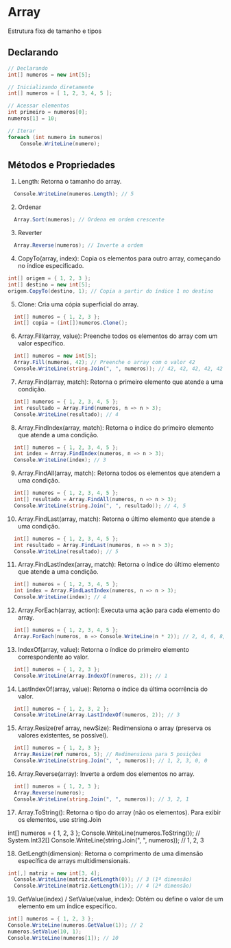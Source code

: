 # Array

Estrutura fixa de tamanho e tipos

## Declarando

```c#
// Declarando
int[] numeros = new int[5];

// Inicializando diretamente
int[] numeros = [ 1, 2, 3, 4, 5 ];

// Acessar elementos
int primeiro = numeros[0];
numeros[1] = 10;

// Iterar
foreach (int numero in numeros)
    Console.WriteLine(numero);
```

## Métodos e Propriedades

1. Length: Retorna o tamanho do array.

```c#
  Console.WriteLine(numeros.Length); // 5
```

2. Ordenar

```c#
  Array.Sort(numeros); // Ordena em ordem crescente
```

3. Reverter

```c#
  Array.Reverse(numeros); // Inverte a ordem
```

4. CopyTo(array, index): Copia os elementos para outro array, começando no índice especificado.

```c#
int[] origem = { 1, 2, 3 };
int[] destino = new int[5];
origem.CopyTo(destino, 1); // Copia a partir do índice 1 no destino
```

5. Clone: Cria uma cópia superficial do array.

```c#
  int[] numeros = { 1, 2, 3 };
  int[] copia = (int[])numeros.Clone();
```

6. Array.Fill(array, value): Preenche todos os elementos do array com um valor específico.

```c#
  int[] numeros = new int[5];
  Array.Fill(numeros, 42); // Preenche o array com o valor 42
  Console.WriteLine(string.Join(", ", numeros)); // 42, 42, 42, 42, 42
```

7. Array.Find(array, match): Retorna o primeiro elemento que atende a uma condição.

```c#
  int[] numeros = { 1, 2, 3, 4, 5 };
  int resultado = Array.Find(numeros, n => n > 3);
  Console.WriteLine(resultado); // 4
```

8. Array.FindIndex(array, match): Retorna o índice do primeiro elemento que atende a uma condição.

```c#
  int[] numeros = { 1, 2, 3, 4, 5 };
  int index = Array.FindIndex(numeros, n => n > 3);
  Console.WriteLine(index); // 3
```

9.  Array.FindAll(array, match): Retorna todos os elementos que atendem a uma condição.

```c#
  int[] numeros = { 1, 2, 3, 4, 5 };
  int[] resultado = Array.FindAll(numeros, n => n > 3);
  Console.WriteLine(string.Join(", ", resultado)); // 4, 5
```

10.  Array.FindLast(array, match): Retorna o último elemento que atende a uma condição.

```c#
  int[] numeros = { 1, 2, 3, 4, 5 };
  int resultado = Array.FindLast(numeros, n => n > 3);
  Console.WriteLine(resultado); // 5
```

11. Array.FindLastIndex(array, match): Retorna o índice do último elemento que atende a uma condição.

```c#
  int[] numeros = { 1, 2, 3, 4, 5 };
  int index = Array.FindLastIndex(numeros, n => n > 3);
  Console.WriteLine(index); // 4
```

12. Array.ForEach(array, action): Executa uma ação para cada elemento do array.

```c#
  int[] numeros = { 1, 2, 3, 4, 5 };
  Array.ForEach(numeros, n => Console.WriteLine(n * 2)); // 2, 4, 6, 8, 10
```

13. IndexOf(array, value): Retorna o índice do primeiro elemento correspondente ao valor.

```c#
  int[] numeros = { 1, 2, 3 };
  Console.WriteLine(Array.IndexOf(numeros, 2)); // 1
```

14. LastIndexOf(array, value): Retorna o índice da última ocorrência do valor.

```c#
  int[] numeros = { 1, 2, 3, 2 };
  Console.WriteLine(Array.LastIndexOf(numeros, 2)); // 3
```

15. Array.Resize(ref array, newSize): Redimensiona o array (preserva os valores existentes, se possível).

```c#
  int[] numeros = { 1, 2, 3 };
  Array.Resize(ref numeros, 5); // Redimensiona para 5 posições
  Console.WriteLine(string.Join(", ", numeros)); // 1, 2, 3, 0, 0
```

16. Array.Reverse(array): Inverte a ordem dos elementos no array.

```c#
  int[] numeros = { 1, 2, 3 };
  Array.Reverse(numeros);
  Console.WriteLine(string.Join(", ", numeros)); // 3, 2, 1
```

17. Array.ToString(): Retorna o tipo do array (não os elementos). Para exibir os elementos, use string.Join

int[] numeros = { 1, 2, 3 };
Console.WriteLine(numeros.ToString()); // System.Int32[]
Console.WriteLine(string.Join(", ", numeros)); // 1, 2, 3

18. GetLength(dimension): Retorna o comprimento de uma dimensão específica de arrays multidimensionais.

```c#
int[,] matriz = new int[3, 4];
  Console.WriteLine(matriz.GetLength(0)); // 3 (1ª dimensão)
  Console.WriteLine(matriz.GetLength(1)); // 4 (2ª dimensão)
```

19. GetValue(index) / SetValue(value, index): Obtém ou define o valor de um elemento em um índice específico.

```c#
int[] numeros = { 1, 2, 3 };
Console.WriteLine(numeros.GetValue(1)); // 2
numeros.SetValue(10, 1);
Console.WriteLine(numeros[1]); // 10
```





